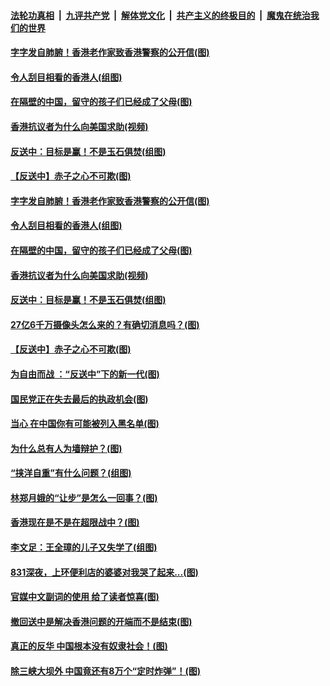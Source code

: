####  [法轮功真相](../../../../basic/blob/master/README.md?t=09092239) &nbsp;|&nbsp; [九评共产党](../../../../9ping.md/blob/master/README.md?t=09092239) &nbsp;|&nbsp; [解体党文化](../../../../jtdwh.md/blob/master/README.md?t=09092239)  &nbsp;|&nbsp; [共产主义的终极目的](../../../../gczydzjmd.md/blob/master/README.md?t=09092239) &nbsp;|&nbsp; [魔鬼在统治我们的世界](../../../../mgztzwmdsj.md/blob/master/README.md?t=09092239) 

#### [字字发自肺腑！香港老作家致香港警察的公开信(图)](../pages/p4/906744.md?t=09092239) 

#### [令人刮目相看的香港人(组图)](../pages/p4/906727.md?t=09092239) 

#### [在隔壁的中国，留守的孩子们已经成了父母(图)](../pages/p4/906715.md?t=09092239) 

#### [香港抗议者为什么向美国求助(视频)](../pages/p4/906723.md?t=09092239) 

#### [反送中：目标是赢！不是玉石俱焚(组图)](../pages/p4/906721.md?t=09092239) 

#### [【反送中】赤子之心不可欺(图)](../pages/p4/906718.md?t=09092239) 

#### [字字发自肺腑！香港老作家致香港警察的公开信(图)](../pages/p4/906744.md?t=09092239) 

#### [令人刮目相看的香港人(组图)](../pages/p4/906727.md?t=09092239) 

#### [在隔壁的中国，留守的孩子们已经成了父母(图)](../pages/p4/906715.md?t=09092239) 

#### [香港抗议者为什么向美国求助(视频)](../pages/p4/906723.md?t=09092239) 

#### [反送中：目标是赢！不是玉石俱焚(组图)](../pages/p4/906721.md?t=09092239) 

#### [27亿6千万摄像头怎么来的？有确切消息吗？(图)](../pages/p4/906720.md?t=09092239) 

#### [【反送中】赤子之心不可欺(图)](../pages/p4/906718.md?t=09092239) 

#### [为自由而战 ：“反送中”下的新一代(图)](../pages/p4/906584.md?t=09092239) 

#### [国民党正在失去最后的执政机会(图)](../pages/p4/906583.md?t=09092239) 

#### [当心 在中国你有可能被列入黑名单(图)](../pages/p4/906594.md?t=09092239) 

#### [为什么总有人为墙辩护？(图)](../pages/p4/906616.md?t=09092239) 

#### [“挟洋自重”有什么问题？(组图)](../pages/p4/906605.md?t=09092239) 

#### [林郑月娥的“让步”是怎么一回事？(图)](../pages/p4/906617.md?t=09092239) 

#### [香港现在是不是在超限战中？(图)](../pages/p4/906612.md?t=09092239) 

#### [李文足：王全璋的儿子又失学了(组图)](../pages/p4/906500.md?t=09092239) 

#### [831深夜，上环便利店的婆婆对我哭了起来...(图)](../pages/p4/906494.md?t=09092239) 

#### [官媒中文副词的使用 给了读者惊喜(图)](../pages/p4/906492.md?t=09092239) 

#### [撤回送中是解决香港问题的开端而不是结束(图)](../pages/p4/906491.md?t=09092239) 

#### [真正的反华 中国根本没有奴隶社会！(图)](../pages/p4/906488.md?t=09092239) 

#### [除三峡大坝外 中国竟还有8万个“定时炸弹”！(图)](../pages/p4/906481.md?t=09092239) 

